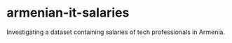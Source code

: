 # armenian-it-salaries
Investigating a dataset containing salaries of tech professionals in Armenia.
